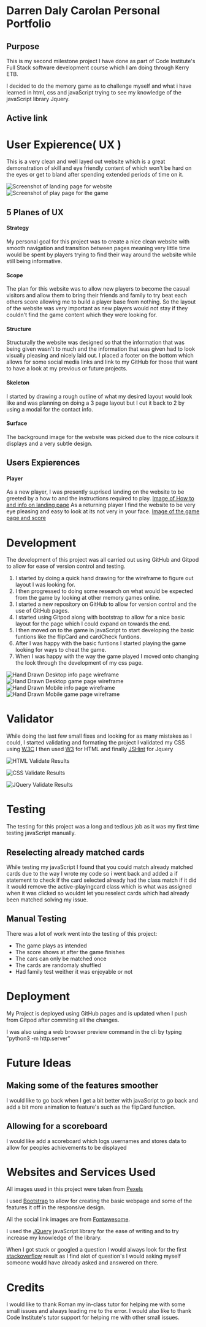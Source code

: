 # Darren Daly Carolan Personal Portfolio
## Purpose

This is my second milestone project I have done as part of Code Institute's Full Stack software development course which I am doing
through Kerry ETB.

I decided to do the memory game as to challenge myself and what i have learned in html, css and javaScript trying to see my knowledge of the javaScript library Jquery.

## Active link
<!-- [A live version of my Memory Game](https://darrendc-dev.github.io/darrendc-first-milestone/#home)  -->



# User Expierence( UX )

This is a very clean and well layed out website which is a great demonstration of skill and eye friendly content of which won't be hard on the eyes or get to bland
after spending extended periods of time on it.

![Screenshot of landing page for website](assets/images/readme-images/)
![Screenshot of play page for the game](assets/images/readme-images/)


## 5 Planes of UX

#### Strategy
My personal goal for this project was to create a nice clean website with smooth navigation and transition between
pages meaning very little time would be spent by players trying to find their way around the website while still being informative.

#### Scope
The plan for this website was to allow new players to become the casual visitors and allow them to bring their friends
and family to try beat each others score allowing me to build a player base from nothing. So the layout of the website was very
important as new players would not stay if they couldn't find the game content which they were looking for.

#### Structure
Structurally the website was designed so that the information that was being given wasn't to much and the information that was given had to look visually pleasing
and nicely laid out. I placed a footer on the bottom which allows for some social media links and link to my GitHub for those that want to have a look at 
my previous or future projects.

#### Skeleton
I started by drawing a rough outline of what my desired layout would look like and was planning on doing 
a 3 page layout but I cut it back to 2 by using a modal for the contact info.

#### Surface
The background image for the website was picked due to the nice colours it displays and a very subtle design.

## Users Expierences

#### Player
As a new player, I was presently suprised landing on the website to be greeted by a how to and the instructions required to play.
[Image of How to and info on landing page]()
As a returning player I find the website to be very eye pleasing and easy to look at its not very in your face.
[Image of the game page and score]()

# Development
The development of this project was all carried out using GitHub and Gitpod to allow for ease of version control and testing.

1. I started by doing a quick hand drawing for the wireframe to figure out layout I was looking for.
2. I then progressed to doing some research on what would be expected from the game by looking at other memory games online.
3. I started a new repository on GitHub to allow for version control and the use of GitHub pages.
4. I started using Gitpod along with bootstrap to allow for a nice basic layout for the page which I could expand on towards the end.
5. I then moved on to the game in javaScript to start developing the basic funtions like the flipCard and cardCheck funtions.
6. After I was happy with the basic funtions I started playing the game looking for ways to cheat the game.
7. When I was happy with the way the game played I moved onto changing the look through the development of my css page.

![Hand Drawn Desktop info page wireframe](assets/images/readme-images/wireframes/home-desktop.jpg)
![Hand Drawn Desktop game page wireframe](assets/images/readme-images/wireframes/play-desktop.jpg)
![Hand Drawn Mobile info page wireframe](assets/images/readme-images/wireframes/home-mobile.jpg)
![Hand Drawn Mobile game page wireframe](assets/images/readme-images/wireframes/play-mobile.jpg)

# Validator
While doing the last few small fixes and looking for as many mistakes as I could, I started validating and formating the project I validated my CSS using [W3C](https://jigsaw.w3.org/css-validator/validator)
I then used [W3](https://validator.w3.org/nu/#l61c45) for HTML and finally [JSHint](https://jshint.com/) for Jquery

![HTML Validate Results](assets/images/htmlvalidate.png)

![CSS Validate Results](assets/images/cssvalidate.png)

![JQuery Validate Results](assets/images/JQueryvalidate.png)

# Testing
The testing for this project was a long and tedious job as it was my first time testing javaScript manually.

## Reselecting already matched cards
While testing my javaScript I found that you could match already matched cards due to the way I wrote my code so i went back and added a if statement
to check if the card selected already had the class match if it did it would remove the active-playingcard class which is what was assigned when it was
clicked so wouldnt let you reselect cards which had already been matched solving my issue.

## Manual Testing
There was a lot of work went into the testing of this project:

* The game plays as intended
* The score shows at after the game finishes
* The cars can only be matched once
* The cards are randomaly shuffled
* Had family test weither it was enjoyable or not



# Deployment
My Project is deployed using GitHub pages and is updated when I push from Gitpod after commiting all the changes.

I was also using a web browser preview command in the cli by typing "python3 -m http.server"

# Future Ideas
## Making some of the features smoother
I would like to go back when I get a bit better with javaScript to go back and add a bit more animation to feature's such as the flipCard function.

## Allowing for a scoreboard
I would like add a scoreboard which logs usernames and stores data to allow for peoples achievements to be displayed

# Websites and Services Used
All images used in this project were taken from [Pexels](https://www.pexels.com/)

I used [Bootstrap](https://getbootstrap.com/) to allow for creating the basic webpage and some of the features it off in the responsive design.

All the social link images are from [Fontawesome](https://fontawesome.com/).

I used the [JQuery](https://code.jquery.com/) javaScript library for the ease of writing and to try increase my knowledge of the library.

When I got stuck or googled a question I would always look for the first [stackoverflow](https://stackoverflow.com/) result as I find alot of question's I would
asking myself someone would have already asked and answered on there.



# Credits
I would like to thank Roman my in-class tutor for helping me with some small 
issues and always leading me to the error. I would also like to thank Code Institute's tutor support for
helping me with other small issues.